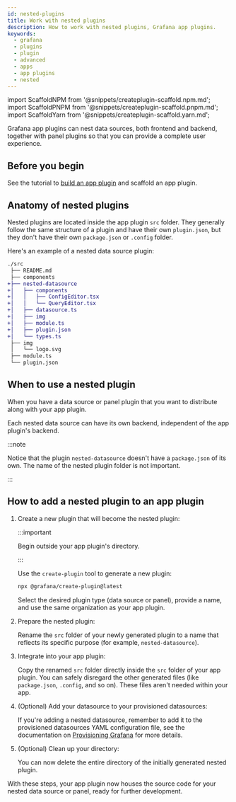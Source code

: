 ```yaml
---
id: nested-plugins
title: Work with nested plugins
description: How to work with nested plugins, Grafana app plugins.
keywords:
  - grafana
  - plugins
  - plugin
  - advanced
  - apps
  - app plugins
  - nested
---
```


import ScaffoldNPM from '@snippets/createplugin-scaffold.npm.md';
import ScaffoldPNPM from '@snippets/createplugin-scaffold.pnpm.md';
import ScaffoldYarn from '@snippets/createplugin-scaffold.yarn.md';

Grafana app plugins can nest data sources, both frontend and backend, together with panel plugins so that you can provide a complete user experience.

## Before you begin

See the tutorial to [build an app plugin](../../tutorials/build-an-app-plugin) and scaffold an app plugin.

## Anatomy of nested plugins

Nested plugins are located inside the app plugin `src` folder. They generally follow the same structure of a plugin and have their own `plugin.json`, but they don't have their own `package.json` or `.config` folder.

Here's an example of a nested data source plugin:

```diff bash
./src
 ├── README.md
 ├── components
+├── nested-datasource
+│   ├── components
+│   │   ├── ConfigEditor.tsx
+│   │   └── QueryEditor.tsx
+│   ├── datasource.ts
+│   ├── img
+│   ├── module.ts
+│   ├── plugin.json
+│   └── types.ts
 ├── img
 │   └── logo.svg
 ├── module.ts
 └── plugin.json
```

## When to use a nested plugin

When you have a data source or panel plugin that you want to distribute along with your app plugin.

Each nested data source can have its own backend, independent of the app plugin's backend.

:::note

Notice that the plugin `nested-datasource` doesn't have a `package.json` of its own. The name of the nested plugin folder is not important.

:::

## How to add a nested plugin to an app plugin

1. Create a new plugin that will become the nested plugin:

   :::important

   Begin outside your app plugin's directory.

   :::

   Use the `create-plugin` tool to generate a new plugin:

   ```bash
   npx @grafana/create-plugin@latest
   ```

   Select the desired plugin type (data source or panel), provide a name, and use the same organization as your app plugin.

1. Prepare the nested plugin:

   Rename the `src` folder of your newly generated plugin to a name that reflects its specific purpose (for example, `nested-datasource`).

1. Integrate into your app plugin:

   Copy the renamed `src` folder directly inside the `src` folder of your app plugin.
   You can safely disregard the other generated files (like `package.json`, `.config`, and so on). These files aren't needed within your app.

1. (Optional) Add your datasource to your provisioned datasources:

   If you're adding a nested datasource, remember to add it to the provisioned datasources YAML configuration file, see the documentation on [Provisioning Grafana](https://grafana.com/docs/grafana/latest/administration/provisioning/#data-sources) for more details.

1. (Optional) Clean up your directory:

   You can now delete the entire directory of the initially generated nested plugin.

With these steps, your app plugin now houses the source code for your nested data source or panel, ready for further development.
